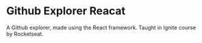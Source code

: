 # Github Explorer Reacat
A Github explorer, made using the React framework. Taught in Ignite course by Rocketseat.
